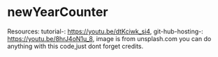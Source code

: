 # newYearCounter
Resources: tutorial-: https://youtu.be/dtKciwk_si4, git-hub-hosting-: https://youtu.be/8hrJ4oN1u_8, image is  from unsplash.com
you can do anything with this code,just dont forget credits.
